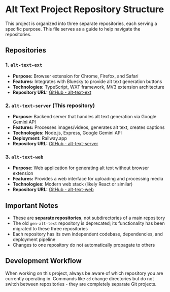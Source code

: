 # Alt Text Project Repository Structure

This project is organized into three separate repositories, each serving a specific purpose. This file serves as a guide to help navigate the repositories.

## Repositories

### 1. `alt-text-ext`
- **Purpose:** Browser extension for Chrome, Firefox, and Safari
- **Features:** Integrates with Bluesky to provide alt text generation buttons
- **Technologies:** TypeScript, WXT framework, MV3 extension architecture
- **Repository URL:** [GitHub - alt-text-ext](https://github.com/symmetricalboy/alt-text-ext)

### 2. `alt-text-server` (This repository)
- **Purpose:** Backend server that handles alt text generation via Google Gemini API
- **Features:** Processes images/videos, generates alt text, creates captions
- **Technologies:** Node.js, Express, Google Gemini API
- **Deployment:** Railway.app
- **Repository URL:** [GitHub - alt-text-server](https://github.com/symmetricalboy/alt-text-server)

### 3. `alt-text-web`
- **Purpose:** Web application for generating alt text without browser extension
- **Features:** Provides a web interface for uploading and processing media
- **Technologies:** Modern web stack (likely React or similar)
- **Repository URL:** [GitHub - alt-text-web](https://github.com/symmetricalboy/alt-text-web)

## Important Notes

- These are **separate repositories**, not subdirectories of a main repository
- The old `gen-alt-text` repository is deprecated; its functionality has been migrated to these three repositories
- Each repository has its own independent codebase, dependencies, and deployment pipeline
- Changes to one repository do not automatically propagate to others

## Development Workflow

When working on this project, always be aware of which repository you are currently operating in. Commands like `cd` change directories but do not switch between repositories - they are completely separate Git projects. 
